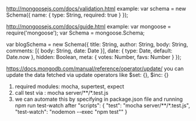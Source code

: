<!-- Mongoose validation -->
http://mongoosejs.com/docs/validation.html
example:
var schema = new Schema({
      name: {
        type: String,
        required: true
      }
    });


<!-- Mongoose Schema: -->
http://mongoosejs.com/docs/guide.html
example:
var mongoose = require('mongoose');
var Schema = mongoose.Schema;

var blogSchema = new Schema({
  title:  String,
  author: String,
  body:   String,
  comments: [{ body: String, date: Date }],
  date: { type: Date, default: Date.now },
  hidden: Boolean,
  meta: {
    votes: Number,
    favs:  Number
  }
});


<!-- Mongoose update operators -->
https://docs.mongodb.com/manual/reference/operator/update/
you can update the data fetched via update operators like $set: {}, $inc: {}


<!-- to setup testing environment -->
1. required modules: mocha, supertest, expect
2. call test via : mocha server/**/*.test.js
3. we can automate this by specifying in package.json file and running npm run test-watch after
    "scripts": {
        "test": "mocha server/**/*.test.js",
        "test-watch": "nodemon --exec \"npm test\""
      }

